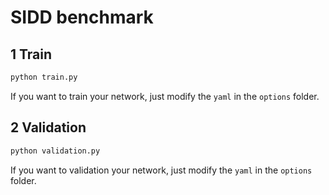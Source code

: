 #  SIDD benchmark

## 1 Train

```bash
python train.py
```
If you want to train your network, just modify the `yaml` in the `options` folder.

## 2 Validation

```bash
python validation.py
```
If you want to validation your network, just modify the `yaml` in the `options` folder.
